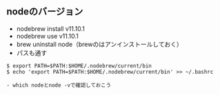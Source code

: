 ## nodeのバージョン
- nodebrew install v11.10.1
- nodebrew use v11.10.1
- brew uninstall node（brewのはアンインストールしておく）
- パスも通す
```
$ export PATH=$PATH:$HOME/.nodebrew/current/bin
$ echo 'export PATH=$PATH:$HOME/.nodebrew/current/bin' >> ~/.bashrc
```
    - which nodeとnode -vで確認しておこう
